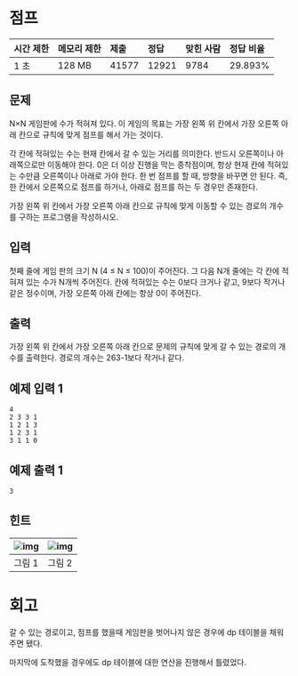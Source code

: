 # 점프

| 시간 제한 | 메모리 제한 | 제출  | 정답  | 맞힌 사람 | 정답 비율 |
| :-------- | :---------- | :---- | :---- | :-------- | :-------- |
| 1 초      | 128 MB      | 41577 | 12921 | 9784      | 29.893%   |

## 문제

N×N 게임판에 수가 적혀져 있다. 이 게임의 목표는 가장 왼쪽 위 칸에서 가장 오른쪽 아래 칸으로 규칙에 맞게 점프를 해서 가는 것이다.

각 칸에 적혀있는 수는 현재 칸에서 갈 수 있는 거리를 의미한다. 반드시 오른쪽이나 아래쪽으로만 이동해야 한다. 0은 더 이상 진행을 막는 종착점이며, 항상 현재 칸에 적혀있는 수만큼 오른쪽이나 아래로 가야 한다. 한 번 점프를 할 때, 방향을 바꾸면 안 된다. 즉, 한 칸에서 오른쪽으로 점프를 하거나, 아래로 점프를 하는 두 경우만 존재한다.

가장 왼쪽 위 칸에서 가장 오른쪽 아래 칸으로 규칙에 맞게 이동할 수 있는 경로의 개수를 구하는 프로그램을 작성하시오.

## 입력

첫째 줄에 게임 판의 크기 N (4 ≤ N ≤ 100)이 주어진다. 그 다음 N개 줄에는 각 칸에 적혀져 있는 수가 N개씩 주어진다. 칸에 적혀있는 수는 0보다 크거나 같고, 9보다 작거나 같은 정수이며, 가장 오른쪽 아래 칸에는 항상 0이 주어진다.

## 출력

가장 왼쪽 위 칸에서 가장 오른쪽 아래 칸으로 문제의 규칙에 맞게 갈 수 있는 경로의 개수를 출력한다. 경로의 개수는 263-1보다 작거나 같다.

## 예제 입력 1 

```
4
2 3 3 1
1 2 1 3
1 2 3 1
3 1 1 0
```

## 예제 출력 1 

```
3
```

## 힌트

| ![img](https://upload.acmicpc.net/563fbfda-6750-49ca-931d-125d4259c870/-/crop/195x192/0,0/-/preview/) | ![img](https://upload.acmicpc.net/563fbfda-6750-49ca-931d-125d4259c870/-/crop/640x192/302,0/-/preview/) |
| ------------------------------------------------------------ | ------------------------------------------------------------ |
| 그림 1                                                       | 그림 2                                                       |

# 회고

갈 수 있는 경로이고, 점프를 했을때 게임판을 벗어나지 않은 경우에 dp 테이블을 채워주면 됐다.

마지막에 도착했을 경우에도 dp 테이블에 대한 연산을 진행해서 틀렸었다.